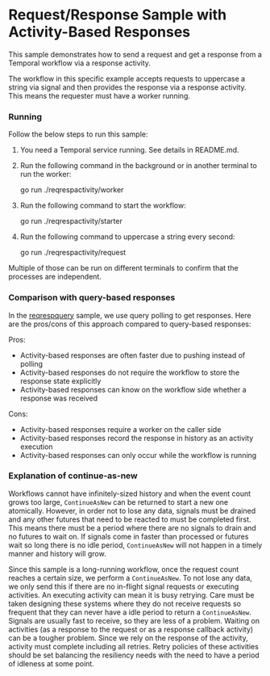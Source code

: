 # Request/Response Sample with Activity-Based Responses

This sample demonstrates how to send a request and get a response from a Temporal workflow via a response activity.

The workflow in this specific example accepts requests to uppercase a string via signal and then provides the response
via a response activity. This means the requester must have a worker running.

### Running

Follow the below steps to run this sample:

1) You need a Temporal service running. See details in README.md.

2) Run the following command in the background or in another terminal to run the worker:

    go run ./reqrespactivity/worker

3) Run the following command to start the workflow:

    go run ./reqrespactivity/starter

4) Run the following command to uppercase a string every second:

    go run ./reqrespactivity/request

Multiple of those can be run on different terminals to confirm that the processes are independent.

### Comparison with query-based responses

In the [reqrespquery](../reqrespquery) sample, we use query polling to get responses. Here are the pros/cons of this
approach compared to query-based responses:

Pros:

* Activity-based responses are often faster due to pushing instead of polling
* Activity-based responses do not require the workflow to store the response state explicitly
* Activity-based responses can know on the workflow side whether a response was received

Cons:

* Activity-based responses require a worker on the caller side
* Activity-based responses record the response in history as an activity execution
* Activity-based responses can only occur while the workflow is running

### Explanation of continue-as-new

Workflows cannot have infinitely-sized history and when the event count grows too large, `ContinueAsNew` can be returned
to start a new one atomically. However, in order not to lose any data, signals must be drained and any other futures
that need to be reacted to must be completed first. This means there must be a period where there are no signals to
drain and no futures to wait on. If signals come in faster than processed or futures wait so long there is no idle
period, `ContinueAsNew` will not happen in a timely manner and history will grow.

Since this sample is a long-running workflow, once the request count reaches a certain size, we perform a
`ContinueAsNew`. To not lose any data, we only send this if there are no in-flight signal requests or executing
activities. An executing activity can mean it is busy retrying. Care must be taken designing these systems where they do
not receive requests so frequent that they can never have a idle period to return a `ContinueAsNew`. Signals are usually
fast to receive, so they are less of a problem. Waiting on activities (as a response to the request or as a response
callback activity) can be a tougher problem. Since we rely on the response of the activity, activity must complete
including all retries. Retry policies of these activities should be set balancing the resiliency needs with the need to
have a period of idleness at some point.
